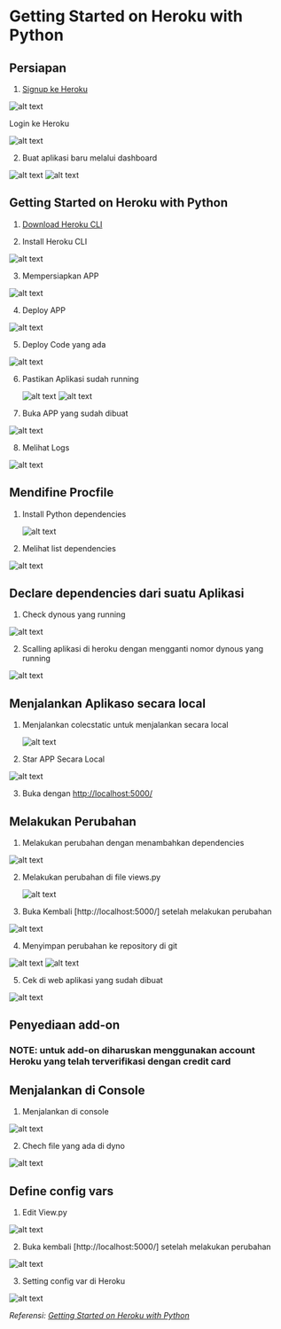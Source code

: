 # Getting Started on Heroku with Python

## Persiapan

1. [Signup ke Heroku](https://signup.heroku.com/)

![alt text](https://github.com/dwi-sp/tekn-cloud-computing/blob/master/minggu-03/gambar/Heroku-signup.jpg)

Login ke Heroku

![alt text](https://github.com/dwi-sp/tekn-cloud-computing/blob/master/minggu-03/gambar/Heroku-login.jpg)

2. Buat aplikasi baru melalui dashboard

![alt text](https://github.com/dwi-sp/tekn-cloud-computing/blob/master/minggu-03/gambar/Heroku-create-app.jpg)
![alt text](https://github.com/dwi-sp/tekn-cloud-computing/blob/master/minggu-03/gambar/Heroku-app-dsp.jpg)

## Getting Started on Heroku with Python

1. [Download Heroku CLI](https://cli-assets.heroku.com/heroku-x64.exe)

2. Install Heroku CLI

![alt text](https://github.com/dwi-sp/tekn-cloud-computing/blob/master/minggu-03/gambar/Heroku-version.jpg)

3. Mempersiapkan APP

![alt text](https://github.com/dwi-sp/tekn-cloud-computing/blob/master/minggu-03/gambar/Heroku-clone.jpg)

4. Deploy APP

![alt text](https://github.com/dwi-sp/tekn-cloud-computing/blob/master/minggu-03/gambar/Heroku-Create.jpg)

5. Deploy Code yang ada

![alt text](https://github.com/dwi-sp/tekn-cloud-computing/blob/master/minggu-03/gambar/Heroku-Deploy.jpg)

6. Pastikan Aplikasi sudah running

   ![alt text](https://github.com/dwi-sp/tekn-cloud-computing/blob/master/minggu-03/gambar/Heroku-psScale0.jpg)
   ![alt text](https://github.com/dwi-sp/tekn-cloud-computing/blob/master/minggu-03/gambar/Heroku-psScale1.jpg)

7. Buka APP yang sudah dibuat

![alt text](https://github.com/dwi-sp/tekn-cloud-computing/blob/master/minggu-03/gambar/Heroku-local-web.jpg)

8. Melihat Logs

![alt text](https://github.com/dwi-sp/tekn-cloud-computing/blob/master/minggu-03/gambar/Heroku-logs-tail.jpg)

## Mendifine Procfile

1. Install Python dependencies

   ![alt text](https://github.com/dwi-sp/tekn-cloud-computing/blob/master/minggu-03/gambar/Heroku-procfile.jpg)

2. Melihat list dependencies

![alt text](https://github.com/dwi-sp/tekn-cloud-computing/blob/master/minggu-03/gambar/Heroku-psScale0.jpg)

## Declare dependencies dari suatu Aplikasi

1. Check dynous yang running

![alt text](https://github.com/dwi-sp/tekn-cloud-computing/blob/master/minggu-03/gambar/Heroku-install-requirement.jpg)

2. Scalling aplikasi di heroku dengan mengganti nomor dynous yang running

![alt text](https://github.com/dwi-sp/tekn-cloud-computing/blob/master/minggu-03/gambar/Heroku-pip-list.jpg)

## Menjalankan Aplikaso secara local

1. Menjalankan colecstatic untuk menjalankan secara local

   ![alt text](https://github.com/dwi-sp/tekn-cloud-computing/blob/master/minggu-03/gambar/Heroku-run-app-local.jpg)

2. Star APP Secara Local

![alt text](https://github.com/dwi-sp/tekn-cloud-computing/blob/master/minggu-03/gambar/Heroku-cek-local-web.jpg)

3. Buka dengan [http://localhost:5000/](http://localhost:5000/)

## Melakukan Perubahan

1. Melakukan perubahan dengan menambahkan dependencies

![alt text](https://github.com/dwi-sp/tekn-cloud-computing/blob/master/minggu-03/gambar/Heroku-pip-install-req.jpg)

2. Melakukan perubahan di file views.py

   ![alt text](https://github.com/dwi-sp/tekn-cloud-computing/blob/master/minggu-03/gambar/Heroku-view1.jpg)

3. Buka Kembali [http://localhost:5000/] setelah melakukan perubahan

![alt text](https://github.com/dwi-sp/tekn-cloud-computing/blob/master/minggu-03/gambar/Heroku-local-http.jpg)

4. Menyimpan perubahan ke repository di git

![alt text](https://github.com/dwi-sp/tekn-cloud-computing/blob/master/minggu-03/gambar/Heroku-git-add.jpg)
![alt text](https://github.com/dwi-sp/tekn-cloud-computing/blob/master/minggu-03/gambar/Heroku-git-add-2.jpg)

5. Cek di web aplikasi yang sudah dibuat

![alt text](https://github.com/dwi-sp/tekn-cloud-computing/blob/master/minggu-03/gambar/Heroku-open-app.jpg)

## Penyediaan add-on

### NOTE: untuk add-on diharuskan menggunakan account Heroku yang telah terverifikasi dengan credit card

## Menjalankan di Console

1. Menjalankan di console

![alt text](https://github.com/dwi-sp/tekn-cloud-computing/blob/master/minggu-03/gambar/Heroku-console.jpg)

2. Chech file yang ada di dyno

![alt text](https://github.com/dwi-sp/tekn-cloud-computing/blob/master/minggu-03/gambar/Heroku-bash.jpg)

## Define config vars

1. Edit View.py

![alt text](https://github.com/dwi-sp/tekn-cloud-computing/blob/master/minggu-03/gambar/Heroku-view2.jpg)

2. Buka kembali [http://localhost:5000/] setelah melakukan perubahan

![alt text](https://github.com/dwi-sp/tekn-cloud-computing/blob/master/minggu-03/gambar/Heroku-run-Local.jpg)

3. Setting config var di Heroku

![alt text](https://github.com/dwi-sp/tekn-cloud-computing/blob/master/minggu-03/gambar/Heroku-config.jpg)

_Referensi: [Getting Started on Heroku with Python](https://devcenter.heroku.com/articles/getting-started-with-python?singlepage=true)_
